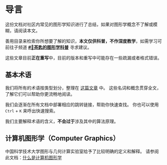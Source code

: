 # 导言

这份文档对社区内常见的图形学知识进行了总结，如果对图形学概念不了解或模糊，请阅读本文。

善用目录来检索你所想要了解的知识，**本文仅供科普，不作深度教学**，如需学习可前往子频道 [**#🤯茶匙的图形学科普**](https://pd.qq.com/s/bk3goy6tk) 寻求建议。

这些文章目前**正在重写**中，目前的版本和重写中可能存在一些疏漏或者格式错误。

## 基本术语

我们将所有的术语按类型划分，整理在 [这篇文章](terms.md) 中。
这些名词和概念贯穿全文，了解它们可以帮助你更流畅地阅读。

我们会逐渐在所有文档中部署相应的跳转链接，帮助你快速查找。
你也可以使用 `Ctrl` + `K` 来呼出快速搜索。

我们主要解释术语的含义，**不会过于**涉及其中的算法原理。

## 计算机图形学（Computer Graphics）

中国科学技术大学图形与几何计算实验室给予了比较明确的定义和解释。
请参阅此文档：[什么是计算机图形学](http://staff.ustc.edu.cn/~lgliu/Resources/CG/What_is_CG.htm)